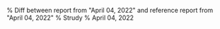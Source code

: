 % Diff between report from "April 04, 2022" and reference report from "April 04, 2022"
% Strudy
% April 04, 2022


